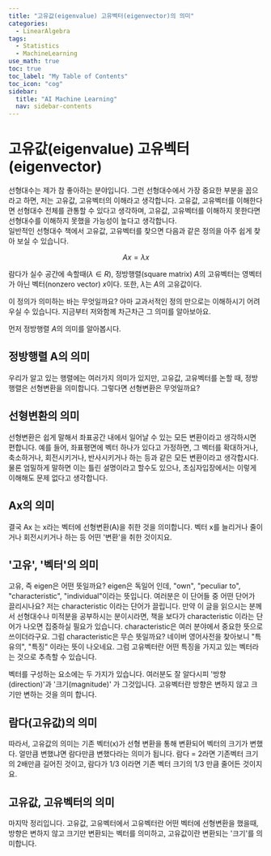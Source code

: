 ```yaml
---
title: "고유값(eigenvalue) 고유벡터(eigenvector)의 의미" 
categories:
  - LinearAlgebra
tags:
  - Statistics
  - MachineLearning
use_math: true
toc: true
toc_label: "My Table of Contents"
toc_icon: "cog"
sidebar:
  title: "AI Machine Learning"
  nav: sidebar-contents
---
```



# 고유값(eigenvalue) 고유벡터(eigenvector)

선형대수는 제가 참 좋아하는 분야입니다. 
그런 선형대수에서 가장 중요한 부분을 꼽으라고 하면, 저는 고유값, 고유벡터의 이해라고 생각합니다. 
고유값, 고유벡터를 이해한다면 선형대수 전체를 관통할 수 있다고 생각하며, 
고유값, 고유벡터를 이해하지 못한다면 선형대수를 이해하지 못했을 가능성이 높다고 생각합니다.  
일반적인 선형대수 책에서 고유값, 고유벡터를 찾으면 다음과 같은 정의을 아주 쉽게 찾아 보실 수 있습니다.  

$$ Ax = \lambda  x$$

람다가 실수 공간에 속할때($\lambda \in R$), 정방행렬(square matrix) $A$의 고유벡터는 영벡터가 아닌 벡터(nonzero vector) $x$이다. 
또한, $\lambda$는 $A$의 고유값이다.
<br />

이 정의가 의미하는 바는 무엇일까요? 아마 교과서적인 정의 만으로는 이해하시기 어려우실 수 있습니다. 
지금부터 저와함께 차근차근 그 의미를 알아보아요.
<br />

먼저 정방행렬 $A$의 의미를 알아봅시다.

## 정방행렬 A의 의미
우리가 알고 있는 행렬에는 여러가지 의미가 있지만, 
고유값, 고유벡터를 논할 때, 정방행렬은 선형변환을 의미합니다. 
그렇다면 선형변환은 무엇일까요? 

## 선형변환의 의미
선형변환은 쉽게 말해서 좌표공간 내에서 일어날 수 있는 모든 변환이라고 생각하시면 편합니다. 
예를 들어, 좌표평면에 벡터 하나가 있다고 가정하면, 
그 벡터를 확대하거나, 축소하거나, 회전시키거나, 반사시키거나 하는 등과 같은 모든 변환이라고 생각합시다. 
물론 엄밀하게 말하면 이는 틀린 설명이라고 할수도 있으나, 초심자입장에서는 이렇게 이해해도 문제 없다고 생각합니다. 

## Ax의 의미
결국 Ax 는 x라는 벡터에 선형변환(A)을 취한 것을 의미합니다. 
벡터 x를 늘리거나 줄이거나 회전시키거나 하는 등 어떤 '변환'을 취한 것이지요.

## '고유', '벡터'의 의미 
고유, 즉 eigen은 어떤 뜻일까요? 
eigen은 독일어 인데, "own", "peculiar to", "characteristic", "individual"이라는 뜻입니다.
여러분은 이 단어들 중 어떤 단어가 끌리시나요? 
저는 characteristic 이라는 단어가 끌립니다. 
만약 이 글을 읽으시는 분께서 선형대수나 미적분을 공부하시는 분이시라면, 
책을 보다가 characteristic 이라는 단어가 나오면 집중하실 필요가 있습니다. 
characteristic은 여러 분야에서 중요한 뜻으로 쓰이더라구요. 
그럼 characteristic은 무슨 뜻일까요? 
네이버 영어사전을 찾아보니 "특유의", "특징" 이라는 뜻이 나오네요. 
그럼 고유벡터란 어떤 특징을 가지고 있는 벡터라는 것으로 추측할 수 있습니다. 

벡터를 구성하는 요소에는 두 가지가 있습니다. 
여러분도 잘 알다시피 '방향(direction)'과 '크기(magnitude)' 가 그것입니다. 
고유벡터란 방향은 변하지 않고 크기만 변하는 것을 의미 합니다. 

## 람다(고유값)의 의미
따라서, 고유값의 의미는 기존 벡터(x)가 선형 변환을 통해 변환되어 벡터의 크기가 변했다. 
얼만큼 변했냐면 람다만큼 변했다라는 의미가 됩니다. 
람다 = 2라면 기존벡터 크기의 2배만큼 길어진 것이고, 
람다가 1/3 이라면 기존 벡터 크기의 1/3 만큼 줄어든 것이지요. 

## 고유값, 고유벡터의 의미 
마지막 정리입니다. 
고유값, 고유벡터에서 
고유벡터란 어떤 벡터에 선형변환을 했을때, 방향은 변하지 않고 크기만 변환되는 벡터를 의미하고, 
고유값이란 변환되는 '크기'를 의미합니다. 



